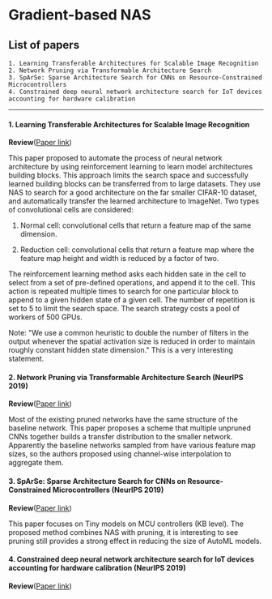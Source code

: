 # Gradient-based NAS

## [](#list) List of papers

    1. Learning Transferable Architectures for Scalable Image Recognition
    2. Network Pruning via Transformable Architecture Search
    3. SpArSe: Sparse Architecture Search for CNNs on Resource-Constrained Microcontrollers
    4. Constrained deep neural network architecture search for IoT devices accounting for hardware calibration

* * *

#### 1. Learning Transferable Architectures for Scalable Image Recognition

**Review**([Paper link](https://arxiv.org/abs/1707.07012))

This paper proposed to automate the process of neural network architecture
by using reinforcement learning to learn model architectures building blocks.
This approach limits the search space and successfully learned building blocks
can be transferred from to large datasets.
They use NAS to search for a good architecture on the far smaller CIFAR-10 dataset, and automatically transfer the learned architecture to ImageNet.
Two types of convolutional cells are considered:

1. Normal cell:
convolutional cells that return a feature map of the same dimension.

2. Reduction cell:
convolutional cells that return a feature map where the feature map height and width is reduced by a factor of two.

The reinforcement learning method asks each hidden sate in the cell to select
from a set of pre-defined operations, and append it to the cell. This action
is repeated multiple times to search for one particular block to append to a
given hidden state of a given cell.
The number of repetition is set to 5 to limit the search space.
The search strategy costs a pool of workers of 500 GPUs.

Note:
"We use a common heuristic to double the number of filters in the output whenever the spatial activation size is reduced in order to maintain roughly constant hidden state dimension."
This is a very interesting statement.

#### 2. Network Pruning via Transformable Architecture Search (NeurIPS 2019)

**Review**([Paper link](https://arxiv.org/abs/1707.07012))

Most of the existing pruned networks have the same structure
of the baseline network.
This paper proposes a scheme that multiple unpruned CNNs together
builds a transfer distribution to the smaller network.
Apparently the baseline networks sampled from have various
feature map sizes, so the authors proposed using channel-wise interpolation
to aggregate them.

#### 3. SpArSe: Sparse Architecture Search for CNNs on Resource-Constrained Microcontrollers (NeurIPS 2019)

**Review**([Paper link](https://arxiv.org/abs/1707.07012))

This paper focuses on Tiny models on MCU controllers (KB level).
The proposed method combines NAS with pruning, it is interesting
to see pruning still provides a strong effect in reducing the size
of AutoML models.

#### 4. Constrained deep neural network architecture search for IoT devices accounting for hardware calibration (NeurIPS 2019)

**Review**([Paper link](https://arxiv.org/abs/1707.07012))
